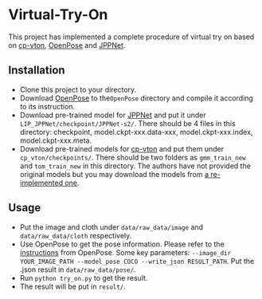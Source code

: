 # Virtual-Try-On

This project has implemented a complete procedure of virtual try on based on [cp-vton](https://github.com/sergeywong/cp-vton), [OpenPose](https://github.com/CMU-Perceptual-Computing-Lab/openpose) and [JPPNet](https://github.com/Engineering-Course/LIP_JPPNet).

## Installation
* Clone this project to your directory.
* Download [OpenPose](https://github.com/CMU-Perceptual-Computing-Lab/openpose) to the```OpenPose``` directory and compile it according to its instruction.
* Download pre-trained model for [JPPNet](https://github.com/Engineering-Course/LIP_JPPNet) and put it under ```LIP_JPPNet/checkpoint/JPPNet-s2/```. There should be 4 files in this directory: checkpoint, model.ckpt-xxx.data-xxx, model.ckpt-xxx.index, model.ckpt-xxx.meta.
* Download pre-trained models for [cp-vton](https://github.com/sergeywong/cp-vton) and put them under ```cp_vton/checkpoints/```. There should be two folders as ```gmm_train_new``` and ```tom_train_new``` in this directory. The authors have not provided the original models but you may download the models from [a re-implemented one](https://github.com/cinastanbean/cp-vton).

## Usage
* Put the image and cloth under ```data/raw_data/image``` and ```data/raw_data/cloth``` respectively.
* Use OpenPose to get the pose information. Please refer to the [instructions](https://github.com/CMU-Perceptual-Computing-Lab/openpose/blob/master/doc/demo_overview.md) from OpenPose. Some key parameters: ```--image_dir YOUR_IMAGE_PATH --model_pose COCO --write_json RESULT_PATH```. Put the .json result in ```data/raw_data/pose/```.
* Run ```python try_on.py``` to get the result.
* The result will be put in ```result/```.